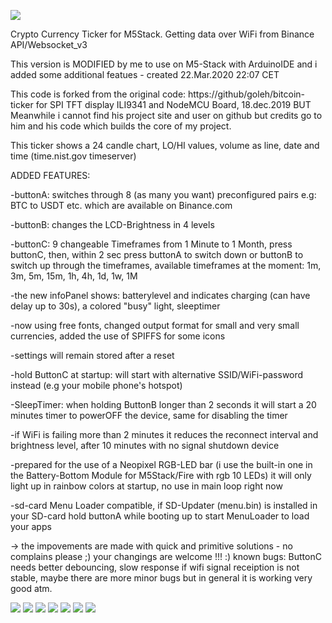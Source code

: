 ![](preview/IMG_0.jpg)

 Crypto Currency Ticker for M5Stack. Getting data over WiFi from Binance API/Websocket_v3 
 
 This version is MODIFIED by me to use on M5-Stack with ArduinoIDE and i added some additional featues - created 22.Mar.2020 22:07 CET
 
 This code is forked from the original code: https://github/goleh/bitcoin-ticker  for SPI TFT display ILI9341 and NodeMCU Board, 18.dec.2019 BUT Meanwhile i cannot find his project site and user on github but credits go to him and his code which builds the core of my project.

This ticker shows a 24 candle chart, LO/HI values, volume as line, date and time (time.nist.gov timeserver)


ADDED FEATURES:

-buttonA: switches through 8 (as many you want) preconfigured pairs e.g: BTC to USDT etc. which are available on Binance.com

-buttonB: changes the LCD-Brightness in 4 levels

-buttonC: 9 changeable Timeframes from 1 Minute to 1 Month,
press buttonC, then, within 2 sec press buttonA to switch down or buttonB to switch up through the timeframes,
 available timeframes at the moment: 1m, 3m, 5m, 15m, 1h, 4h, 1d, 1w, 1M

-the new infoPanel shows: batterylevel and indicates charging (can have delay up to 30s), a colored "busy" light, sleeptimer

-now using free fonts, changed output format for small and very small currencies, added the use of SPIFFS for some icons
 
-settings will remain stored after a reset
 
-hold ButtonC at startup: will start with alternative SSID/WiFi-password instead (e.g your mobile phone's hotspot)
 
-SleepTimer: when holding ButtonB longer than 2 seconds it will start a 20 minutes timer to powerOFF the device, same for disabling the timer

-if WiFi is failing more than 2 minutes it reduces the reconnect interval and brightness level, after 10 minutes with no signal shutdown device

-prepared for the use of a Neopixel RGB-LED bar (i use the built-in one in the Battery-Bottom Module for M5Stack/Fire with rgb 10 LEDs) it will only light up in rainbow colors at startup, no use in main loop right now

-sd-card Menu Loader compatible, if SD-Updater (menu.bin) is installed in your SD-card hold buttonA while booting up to start MenuLoader to load your apps

-> the impovements are made with quick and primitive solutions - no complains please ;) your changings are welcome !!! :)
 known bugs: ButtonC needs better debouncing, slow response if wifi signal receiption is not stable, maybe there are more minor bugs but in general it is working very good atm.

![](IMG_2.jpg)
![](IMG_3.jpg)
![](IMG_4.jpg)
![](IMG_5.jpg)
![](IMG_6.jpg)
![](IMG_7.jpg)
![](IMG_8.jpg)
